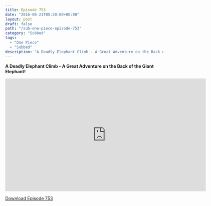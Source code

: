 ```yaml
---
title: Episode 753
date: "2016-08-21T05:30:00+00:00"
layout: post
draft: false
path: "/sub-one-piece-episode-753"
category: "Subbed"
tags:
  - "One Piece"
  - "Subbed"
description: "A Deadly Elephant Climb - A Great Adventure on the Back of the Giant Elephant!"
---
```


**A Deadly Elephant Climb - A Great Adventure on the Back of the Giant Elephant!**

<iframe width="640" height="360" src="https://www.rapidvideo.com/e/G6FRPGQGBA" frameborder="0" marginwidth=0 marginheight=0 scrolling=no allowfullscreen></iframe>

<a href="http://ouo.io/qs/eCodkFEQ?s=https://rapidvid.to/d/https://www.rapidvideo.com/e/G6FRPGQGBA">Download Episode 753</a>
